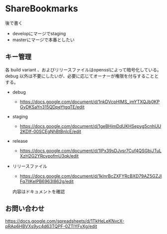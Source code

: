 # ShareBookmarks

後で書く

* developにマージでstaging
* masterにマージで本番としたい

## キー管理
各 build variant 、およびリリースファイルはopensslによって暗号化している。  
debug 以外は不要にしたいが、必要に応じてオーナーが権限を付与することとする。

* debug
  * https://docs.google.com/document/d/1nkDVcpHlMS_jmYTXQJb0KPGyDKSaYn315QDpeYtgqTE/edit
* staging
  * https://docs.google.com/document/d/1geBHimDdUKHSepyg5cnhUU2KDIf-00SCEgNhBtBnIcE/edit
* release
  * https://docs.google.com/document/d/1lPx39sDJvsr7Cuf4QSGbjJTuLXzH2G2YRcvpofmU3qk/edit
* リリースファイル
  * https://docs.google.com/document/d/1kInrBcZXFYRcBXD79AZ5GZJlFq7IIKelPB6963l862g/edit

  内容はドキュメントを確認

## お問い合わせ

https://docs.google.com/spreadsheets/d/1TkHeLeKNvcX-pRAp6HBVXs9yc4d63TQPF-0ZTlYFvXg/edit